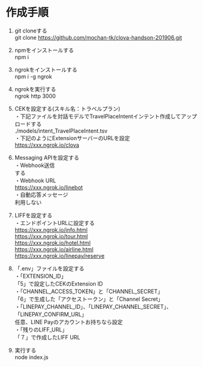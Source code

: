 # 作成手順

1. git cloneする  
git clone https://github.com/mochan-tk/clova-handson-201906.git

2. npmをインストールする  
npm i


3. ngrokをインストールする  
npm i -g ngrok


4. ngrokを実行する  
ngrok http 3000


5. CEKを設定する(スキル名：トラベルプラン)  
・下記ファイルを対話モデルでTravelPlaceIntentインテント作成してアップロードする  
./models/intent_TravelPlaceIntent.tsv  
・下記のようにExtensionサーバーのURLを設定  
https://xxx.ngrok.io/clova

6. Messaging APIを設定する  
・Webhook送信  
する  
・Webhook URL  
https://xxx.ngrok.io/linebot  
・自動応答メッセージ  
利用しない

7. LIFFを設定する  
・エンドポイントURLに設定する  
https://xxx.ngrok.io/info.html  
https://xxx.ngrok.io/tour.html  
https://xxx.ngrok.io/hotel.html  
https://xxx.ngrok.io/airline.html  
https://xxx.ngrok.io/linepay/reserve  

8. 「.env」ファイルを設定する   
・「EXTENSION_ID」  
「5」で設定したCEKのExtension ID  
・「CHANNEL_ACCESS_TOKEN」と「CHANNEL_SECRET」  
「6」で生成した「アクセストークン」と「Channel Secret」  
・「LINEPAY_CHANNEL_ID」、「LINEPAY_CHANNEL_SECRET」、「LINEPAY_CONFIRM_URL」  
任意、LINE Payのアカウントお持ちなら設定  
・「残りのLIFF_URL」  
「７」で作成したLIFF URL

9. 実行する  
node index.js
